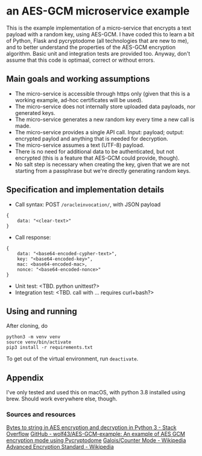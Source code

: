 # an AES-GCM microservice example

This is the example implementation of a micro-service that encrypts a text payload with a random key, using AES-GCM. I have coded this to learn a bit of Python, Flask and pycryptodome (all technologies that are new to me), and to better understand the properties of the AES-GCM encryption algorithm. Basic unit and integration tests are provided too. Anyway, don't assume that this code is optimaal, correct or without errors.

## Main goals and working assumptions
- The micro-service is accessible through https only (given that this is a working example, ad-hoc certificates will be used).
- The micro-service does not internally store uploaded data payloads, nor generated keys.
- The micro-service generates a new random key every time a new call is made.
- The micro-service provides a single API call. Input: payload; output: encrypted paylod and anything that is needed for decryption.
- The micro-service assumes a text (UTF-8) payload.
- There is no need for additional data to be authenticated, but not encrypted (this is a feature that AES-GCM could provide, though).
- No salt step is necessary when creating the key, given that we are not starting from a passphrase but we're directly generating random keys.

## Specification and implementation details
- Call syntax: POST `/oracleinvocation/`, with JSON payload
```
{
    data: "<clear-text>"
}
```
- Call response:
```
{
    data: "<base64-encoded-cypher-text>",
    key: "<base64-encoded-key>",
    mac: <base64-encoded-mac>,
    nonce: "<base64-encoded-nonce>"
}
```
- Unit test: <TBD. python unittest?> 
- Integration test: <TBD. call with ... requires curl+bash?>

## Using and running
After cloning, do
```
python3 -m venv venv
source venv/bin/activate
pip3 install -r requirements.txt
```

To get out of the virtual environment, run `deactivate`.


## Appendix
I've only tested and used this on macOS, with python 3.8 installed using brew. Should work everywhere else, though.

### Sources and resources
[Bytes to string in AES encryption and decryption in Python 3 - Stack Overflow](https://stackoverflow.com/questions/50481366/bytes-to-string-in-aes-encryption-and-decryption-in-python-3/50482935)
[GitHub - wolf43/AES-GCM-example: An example of AES GCM encryption mode using Pycryptodome](https://github.com/wolf43/AES-GCM-example)
[Galois/Counter Mode - Wikipedia](https://en.wikipedia.org/wiki/Galois/Counter_Mode)
[Advanced Encryption Standard - Wikipedia](https://en.wikipedia.org/wiki/Advanced_Encryption_Standard)
